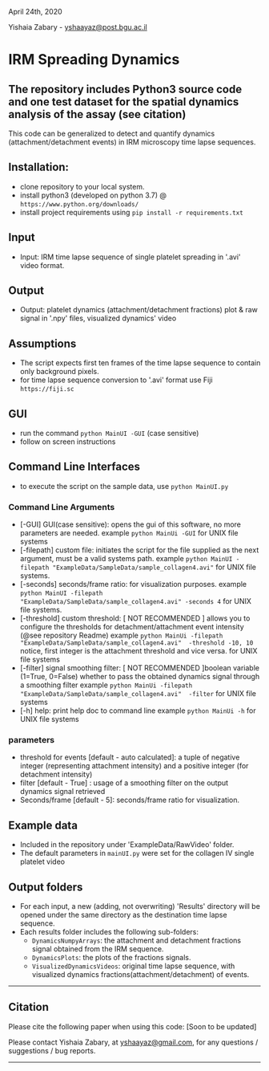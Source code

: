 April 24th, 2020

Yishaia Zabary - yshaayaz@post.bgu.ac.il

# IRM Spreading Dynamics
## The repository includes Python3 source code and one test dataset for the spatial dynamics analysis of the assay (see citation) 
This code can be generalized to detect and quantify dynamics (attachment/detachment events) in IRM microscopy time lapse sequences.

## Installation:
- clone repository to your local system.
- install python3 (developed on python 3.7) @ `https://www.python.org/downloads/`
- install project requirements using `pip install -r requirements.txt`

## Input
- Input: IRM time lapse sequence of single platelet spreading in '.avi' video format.
## Output
- Output: platelet dynamics (attachment/detachment fractions) plot & raw signal in '.npy' files, visualized dynamics' video
## Assumptions
- The script expects first ten frames of the time lapse sequence to contain only background pixels.
- for time lapse sequence conversion to '.avi' format use Fiji `https://fiji.sc`

## GUI 
- run the command `python MainUI -GUI` (case sensitive)
- follow on screen instructions

## Command Line Interfaces
- to execute the script on the sample data, use `python MainUI.py`
### Command Line Arguments
- [-GUI] GUI(case sensitive): opens the gui of this software, no more parameters are needed.
                        example `python MainUi -GUI`
                        for UNIX file systems
- [-filepath] custom file: initiates the script for the file supplied as the next argument, must be a valid systems path.
                        example `python MainUI -filepath "ExampleData/SampleData/sample_collagen4.avi"` for UNIX file systems.
- [-seconds] seconds/frame ratio: for visualization purposes.
                        example `python MainUI -filepath "ExampleData/SampleData/sample_collagen4.avi" -seconds 4` for UNIX file systems.
- [-threshold] custom threshold: [ NOT RECOMMENDED ] allows you to configure the thresholds for detachment/attachment event intensity (@see repository Readme)
                        example `python MainUi -filepath "ExampleData/SampleData/sample_collagen4.avi"  -threshold -10, 10`
                        notice, first integer is the attachment threshold and vice versa.
                        for UNIX file systems 
- [-filter] signal smoothing filter: [ NOT RECOMMENDED ]boolean variable (1=True, 0=False) whether to pass the obtained dynamics signal through a smoothing filter
                        example `python MainUi -filepath "ExampleData/SampleData/sample_collagen4.avi"  -filter`
                        for UNIX file systems 
- [-h] help: print help doc to command line
                        example `python MainUi -h`
                        for UNIX file systems
 
### parameters
- threshold for events [default - auto calculated]: a tuple of negative integer (representing attachment intensity)
                and a positive integer (for detachment intensity)
- filter [default - True] : usage of a smoothing filter on the output dynamics signal retrieved
- Seconds/frame [default - 5]: seconds/frame ratio for visualization. 

## Example data
- Included in the repository under 'ExampleData/RawVideo' folder.   
- The default parameters in `mainUI.py` were set for the collagen IV single platelet video

## Output folders
- For each input, a new (adding, not overwriting) 'Results' directory will be opened under the same directory as the destination time lapse sequence.
- Each results folder includes the following sub-folders:
  - `DynamicsNumpyArrays`: the attachment and detachment fractions signal obtained from the IRM sequence.
  - `DynamicsPlots`: the plots of the fractions signals. 
  - `VisualizedDynamicsVideos`: original time lapse sequence, with visualized dynamics fractions(attachment/detachment) of events.  


-----------------

## Citation

Please cite the following paper when using this code:
[Soon to be updated]

Please contact Yishaia Zabary, at yshaayaz@gmail.com, for any questions / suggestions / bug reports.

-----------------
